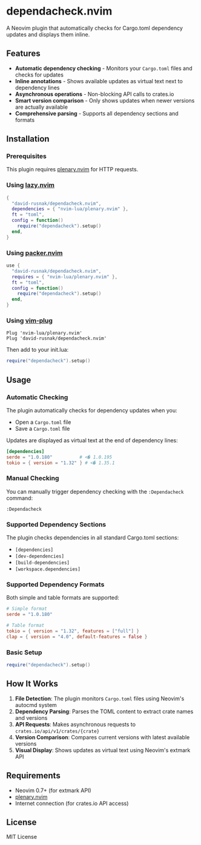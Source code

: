 # dependacheck.nvim

A Neovim plugin that automatically checks for Cargo.toml dependency updates and displays them inline.

## Features

- **Automatic dependency checking** - Monitors your `Cargo.toml` files and checks for updates
- **Inline annotations** - Shows available updates as virtual text next to dependency lines
- **Asynchronous operations** - Non-blocking API calls to crates.io
- **Smart version comparison** - Only shows updates when newer versions are actually available
- **Comprehensive parsing** - Supports all dependency sections and formats

## Installation

### Prerequisites

This plugin requires [plenary.nvim](https://github.com/nvim-lua/plenary.nvim) for HTTP requests.

### Using [lazy.nvim](https://github.com/folke/lazy.nvim)

```lua
{
  "david-rusnak/dependacheck.nvim",
  dependencies = { "nvim-lua/plenary.nvim" },
  ft = "toml",
  config = function()
    require("dependacheck").setup()
  end,
}
```

### Using [packer.nvim](https://github.com/wbthomason/packer.nvim)

```lua
use {
  "david-rusnak/dependacheck.nvim",
  requires = { "nvim-lua/plenary.nvim" },
  ft = "toml",
  config = function()
    require("dependacheck").setup()
  end,
}
```

### Using [vim-plug](https://github.com/junegunn/vim-plug)

```vim
Plug 'nvim-lua/plenary.nvim'
Plug 'david-rusnak/dependacheck.nvim'
```

Then add to your init.lua:

```lua
require("dependacheck").setup()
```

## Usage

### Automatic Checking

The plugin automatically checks for dependency updates when you:

- Open a `Cargo.toml` file
- Save a `Cargo.toml` file

Updates are displayed as virtual text at the end of dependency lines:

```toml
[dependencies]
serde = "1.0.180"          # <� 1.0.195
tokio = { version = "1.32" } # <� 1.35.1
```

### Manual Checking

You can manually trigger dependency checking with the `:Dependacheck` command:

```vim
:Dependacheck
```

### Supported Dependency Sections

The plugin checks dependencies in all standard Cargo.toml sections:

- `[dependencies]`
- `[dev-dependencies]`
- `[build-dependencies]`
- `[workspace.dependencies]`

### Supported Dependency Formats

Both simple and table formats are supported:

```toml
# Simple format
serde = "1.0.180"

# Table format
tokio = { version = "1.32", features = ["full"] }
clap = { version = "4.0", default-features = false }
```

### Basic Setup

```lua
require("dependacheck").setup()
```

## How It Works

1. **File Detection**: The plugin monitors `Cargo.toml` files using Neovim's autocmd system
2. **Dependency Parsing**: Parses the TOML content to extract crate names and versions
3. **API Requests**: Makes asynchronous requests to `crates.io/api/v1/crates/{crate}`
4. **Version Comparison**: Compares current versions with latest available versions
5. **Visual Display**: Shows updates as virtual text using Neovim's extmark API

## Requirements

- Neovim 0.7+ (for extmark API)
- [plenary.nvim](https://github.com/nvim-lua/plenary.nvim)
- Internet connection (for crates.io API access)

## License

MIT License

```

```
